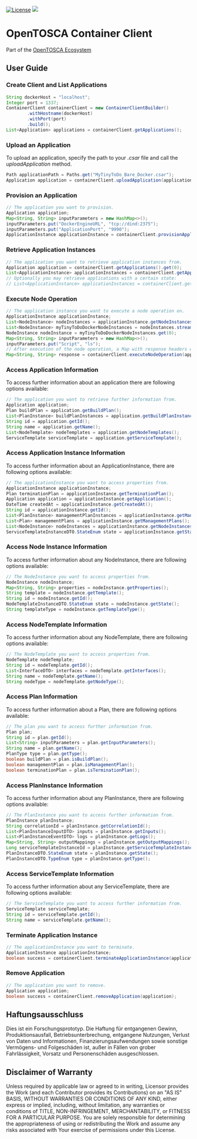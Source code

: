 
[![License](https://img.shields.io/badge/License-Apache%202.0-blue.svg)](https://opensource.org/licenses/Apache-2.0)
[![](https://jitpack.io/v/OpenTOSCA/container-client.svg)](https://jitpack.io/#OpenTOSCA/container-client)

# OpenTOSCA Container Client

Part of the [OpenTOSCA Ecosystem](http://www.opentosca.org)

## User Guide

### Create Client and List Applications
```java
String dockerHost = "localhost";
Integer port = 1337;
ContainerClient containerClient = new ContainerClientBuilder()
        .withHostname(dockerHost)
        .withPort(port)
        .build();
List<Application> applications = containerClient.getApplications();
```

### Upload an Application
To upload an application, specify the path to your *.csar* file and call the *uploadApplication* method.

```java
Path applicationPath = Paths.get("MyTinyToDo_Bare_Docker.csar");
Application application = containerClient.uploadApplication(applicationPath);
```

### Provision an Application

```java
// The application you want to provision.
Application application;
Map<String, String> inputParameters = new HashMap<>();
inputParameters.put("DockerEngineURL", "tcp://dind:2375");
inputParameters.put("ApplicationPort", "9990");
ApplicationInstance applicationInstance = containerClient.provisionApplication(application, inputParameters);
```

### Retrieve Application Instances

```java
// The application you want to retrieve application instances from.
Application application = containerClient.getApplications().get(0);
List<ApplicationInstance> applicationInstances = containerClient.getApplicationInstances(application);
// Optionally you may retrieve applications with a certain state:
// List<ApplicationInstance> applicationInstances = containerClient.getApplicationInstances(application, ServiceTemplateInstanceDTO.StateEnum.CREATED);
```

### Execute Node Operation

```java
// The application instance you want to execute a node operation on.
ApplicationInstance applicationInstance;
List<NodeInstance> nodeInstances = applicationInstance.getNodeInstances();
List<NodeInstance> myTinyToDoDockerNodeInstances = nodeInstances.stream().filter(x -> (x.getTemplate().equals("MyTinyToDoDockerContainer"))).collect(Collectors.toList());
NodeInstance nodeInstance = myTinyToDoDockerNodeInstances.get(0);
Map<String, String> inputParameters = new HashMap<>();
inputParameters.put("Script", "ls");
// After execution of the node operation, a Map with response headers will be returned.
Map<String, String> response = containerClient.executeNodeOperation(applicationInstance, nodeInstance, "ContainerManagementInterface", "runScript", inputParameters);
```

### Access Application Information
To access further information about an application there are following options available:

```java
// The application you want to retrieve further information from.
Application application;
Plan buildPlan = application.getBuildPlan();
List<PlanInstance> buildPlanInstances = application.getBuildPlanInstances();
String id = application.getId();
String name = application.getName();
List<NodeTemplate> nodeTemplates = application.getNodeTemplates();
ServiceTemplate serviceTemplate = application.getServiceTemplate();
```

### Access Application Instance Information
To access further information about an ApplicationInstance, there are following options available:

```java
// The applicationInstance you want to access properties from.
ApplicationInstance applicationInstance;
Plan terminationPlan = applicationInstance.getTerminationPlan();
Application application = applicationInstance.getApplication();
DateTime createdAt = applicationInstance.getCreatedAt();
String id = applicationInstance.getId();
List<PlanInstance> managementPlanInstances = applicationInstance.getManagementPlanInstances();
List<Plan> managementPlans = applicationInstance.getManagementPlans();
List<NodeInstance> nodeInstances = applicationInstance.getNodeInstances();
ServiceTemplateInstanceDTO.StateEnum state = applicationInstance.getState();
```

### Access Node Instance Information
To access further information about any NodeInstance, there are following options available:

```java
// The NodeInstance you want to access properties from.
NodeInstance nodeInstance;
Map<String, String> properties = nodeInstance.getProperties();
String template = nodeInstance.getTemplate();
String id = nodeInstance.getId();
NodeTemplateInstanceDTO.StateEnum state = nodeInstance.getState();
String templateType = nodeInstance.getTemplateType();
```

### Access NodeTemplate Information
To access further information about any NodeTemplate, there are following options available:

```java
// The NodeTemplate you want to access properties from.
NodeTemplate nodeTemplate;
String id = nodeTemplate.getId();
List<InterfaceDTO> interfaces = nodeTemplate.getInterfaces();
String name = nodeTemplate.getName();
String nodeType = nodeTemplate.getNodeType();
```


### Access Plan Information
To access further information about a Plan, there are following options available:

```java
// The plan you want to access further information from.
Plan plan;
String id = plan.getId();
List<String> inputParameters = plan.getInputParameters();
String name = plan.getName();
PlanType type = plan.getType();
boolean buildPlan = plan.isBuildPlan();
boolean managementPlan = plan.isManagementPlan();
boolean terminationPlan = plan.isTerminationPlan();
```

### Access PlanInstance Information

To access further information about any PlanInstance, there are following options available:
```java
// The PlanInstance you want to access further information from.
PlanInstance planInstance;
String correlationId = planInstance.getCorrelationId();
List<PlanInstanceInputDTO> inputs = planInstance.getInputs();
List<PlanInstanceEventDTO> logs = planInstance.getLogs();
Map<String, String> outputMappings = planInstance.getOutputMappings();
Long serviceTemplateInstanceId = planInstance.getServiceTemplateInstanceId();
PlanInstanceDTO.StateEnum state = planInstance.getState();
PlanInstanceDTO.TypeEnum type = planInstance.getType();
```


### Access ServiceTemplate Information
To access further information about any ServiceTemplate, there are following options available:

```java
// The ServiceTemplate you want to access further information from.
ServiceTemplate serviceTemplate;
String id = serviceTemplate.getId();
String name = serviceTemplate.getName();
```

### Terminate Application Instance
```java
// The applicationInstance you want to terminate.
ApplicationInstance applicationInstance;
boolean success = containerClient.terminateApplicationInstance(applicationInstance);
```

### Remove Application

```java
// The application you want to remove.
Application application;
boolean success = containerClient.removeApplication(application);
```

## Haftungsausschluss

Dies ist ein Forschungsprototyp.
Die Haftung für entgangenen Gewinn, Produktionsausfall, Betriebsunterbrechung, entgangene Nutzungen, Verlust von Daten und Informationen, Finanzierungsaufwendungen sowie sonstige Vermögens- und Folgeschäden ist, außer in Fällen von grober Fahrlässigkeit, Vorsatz und Personenschäden ausgeschlossen.

## Disclaimer of Warranty

Unless required by applicable law or agreed to in writing, Licensor provides the Work (and each Contributor provides its Contributions) on an "AS IS" BASIS, WITHOUT WARRANTIES OR CONDITIONS OF ANY KIND, either express or implied, including, without limitation, any warranties or conditions of TITLE, NON-INFRINGEMENT, MERCHANTABILITY, or FITNESS FOR A PARTICULAR PURPOSE.
You are solely responsible for determining the appropriateness of using or redistributing the Work and assume any risks associated with Your exercise of permissions under this License.